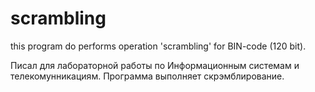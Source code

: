 #  scrambling
 this program do performs operation 'scrambling' for BIN-code (120 bit). 
 
 Писал для лабораторной работы по Информационным системам и телекомунникациям. Программа выполняет скрэмблирование. 
